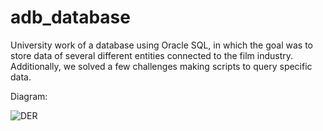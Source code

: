 # adb_database

University work of a database using Oracle SQL, in which the goal was to store data of several different entities connected to the film industry. Additionally, we solved a few challenges making scripts to query specific data.


Diagram:

![DER](https://user-images.githubusercontent.com/46601373/125212067-c99cae00-e2a2-11eb-8a66-a670173238d6.jpg)
